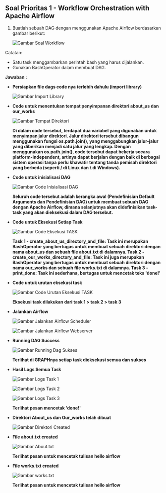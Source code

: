 ## Soal Prioritas 1 - Workflow Orchestration with Apache Airflow

1. Buatlah sebuah DAG dengan menggunakan Apache Airflow berdasarkan gambar berikut:

    ![Gambar Soal Workflow](https://github.com/rayhanrere008/de_rayhan-qalby-r/blob/main/16_Workflow-Orchestration-with-Apache-Airflow/screenshots/Prioritas-1/Soal_1/01_Workflow-Soal.png?raw=true)

Catatan:
- Satu task menggambarkan perintah bash yang harus dijalankan.
- Gunakan BashOperator dalam membuat DAG.

**Jawaban :**

- **Persiapkan file dags code nya terlebih dahulu (import library)**

    ![Gambar Import Library](https://github.com/rayhanrere008/de_rayhan-qalby-r/blob/main/16_Workflow-Orchestration-with-Apache-Airflow/screenshots/Prioritas-1/Soal_1/02_Code-import-library.png?raw=true)

- **Code untuk menentukan tempat penyimpanan direktori about_us dan our_works**

    ![Gambar Tempat Direktori](https://github.com/rayhanrere008/de_rayhan-qalby-r/blob/main/16_Workflow-Orchestration-with-Apache-Airflow/screenshots/Prioritas-1/Soal_1/03_Code-tentukan-direktori-penyimpanan.png?raw=true)

    **Di dalam code tersebut, terdapat dua variabel yang digunakan untuk menyimpan jalur direktori. Jalur direktori tersebut dibangun menggunakan fungsi os.path.join(), yang menggabungkan jalur-jalur yang diberikan menjadi satu jalur yang lengkap. Dengan menggunakan os.path.join(), code tersebut dapat bekerja secara platform-independent, artinya dapat berjalan dengan baik di berbagai sistem operasi tanpa perlu khawatir tentang tanda pemisah direktori yang berbeda (seperti / di Linux dan \ di Windows).**

- **Code untuk inisialisasi DAG**

    ![Gambar Code Inisialisasi DAG](https://github.com/rayhanrere008/de_rayhan-qalby-r/blob/main/16_Workflow-Orchestration-with-Apache-Airflow/screenshots/Prioritas-1/Soal_1/04_Code-inisialisasi-dag.png?raw=true)

    **Seluruh code tersebut adalah kerangka awal (Pendefinisian Default Arguments dan Pendefinisian DAG) untuk membuat sebuah DAG dengan Apache Airflow, dimana selanjutnya akan didefinisikan task-task yang akan dieksekusi dalam DAG tersebut.**

- **Code untuk Eksekusi Setiap Task**

    ![Gambar Code Eksekusi TASK](https://github.com/rayhanrere008/de_rayhan-qalby-r/blob/main/16_Workflow-Orchestration-with-Apache-Airflow/screenshots/Prioritas-1/Soal_1/05_Code-eksekusi-setiap-task.png?raw=true)

    **Task 1 - create_about_us_directory_and_file: Task ini merupakan BashOperator yang bertugas untuk membuat sebuah direktori dengan nama about_us dan sebuah file about.txt di dalamnya. Task 2 - create_our_works_directory_and_file: Task ini juga merupakan BashOperator yang bertugas untuk membuat sebuah direktori dengan nama our_works dan sebuah file works.txt di dalamnya. Task 3 - print_done: Task ini sederhana, bertugas untuk mencetak teks 'done!'**

- **Code untuk urutan eksekusi task**

    ![Gambar Code Urutan Eksekusi TASK](https://github.com/rayhanrere008/de_rayhan-qalby-r/blob/main/16_Workflow-Orchestration-with-Apache-Airflow/screenshots/Prioritas-1/Soal_1/06_Urutan-eksekusi-task.png?raw=true)

    **Eksekusi task dilakukan dari task 1 > task 2 > task 3**

- **Jalankan Airflow**

    ![Gambar Jalankan Airflow Scheduler](https://github.com/rayhanrere008/de_rayhan-qalby-r/blob/main/16_Workflow-Orchestration-with-Apache-Airflow/screenshots/Prioritas-1/Soal_1/07_Jalankan-airflow.png?raw=true)

    ![Gambar Jalankan Airflow Webserver](https://github.com/rayhanrere008/de_rayhan-qalby-r/blob/main/16_Workflow-Orchestration-with-Apache-Airflow/screenshots/Prioritas-1/Soal_1/08_Jalankan-airflow2.png?raw=true)

- **Running DAG Success**

    ![Gambar Running Dag Sukses](https://github.com/rayhanrere008/de_rayhan-qalby-r/blob/main/16_Workflow-Orchestration-with-Apache-Airflow/screenshots/Prioritas-1/Soal_1/12_running_dag_success.png?raw=true)

    **Terlihat di GRAPHnya setiap task dieksekusi semua dan sukses**

- **Hasil Logs Semua Task**

    ![Gambar Logs Task 1](https://github.com/rayhanrere008/de_rayhan-qalby-r/blob/main/16_Workflow-Orchestration-with-Apache-Airflow/screenshots/Prioritas-1/Soal_1/09_logs_task1_about_us.png?raw=true)

    ![Gambar Logs Task 2](https://github.com/rayhanrere008/de_rayhan-qalby-r/blob/main/16_Workflow-Orchestration-with-Apache-Airflow/screenshots/Prioritas-1/Soal_1/10_logs-task2-our_works.png?raw=true)

    ![Gambar Logs Task 3](https://github.com/rayhanrere008/de_rayhan-qalby-r/blob/main/16_Workflow-Orchestration-with-Apache-Airflow/screenshots/Prioritas-1/Soal_1/11_logs-task3-print_done.png?raw=true)

    **Terlihat pesan mencetak 'done!'**

- **Direktori About_us dan Our_works telah dibuat**

    ![Gambar Direktori Created](https://github.com/rayhanrere008/de_rayhan-qalby-r/blob/main/16_Workflow-Orchestration-with-Apache-Airflow/screenshots/Prioritas-1/Soal_1/13_direktori-telah-dibuat.png?raw=true)

- **File about.txt created**

    ![Gambar About.txt](https://github.com/rayhanrere008/de_rayhan-qalby-r/blob/main/16_Workflow-Orchestration-with-Apache-Airflow/screenshots/Prioritas-1/Soal_1/14_isi-file-about.png?raw=true)

    **Terlihat pesan untuk mencetak tulisan hello airflow**

- **File works.txt created**

    ![Gambar works.txt](https://github.com/rayhanrere008/de_rayhan-qalby-r/blob/main/16_Workflow-Orchestration-with-Apache-Airflow/screenshots/Prioritas-1/Soal_1/15_isi-file-works.png?raw=true)

    **Terlihat pesan untuk mencetak tulisan hello airflow**